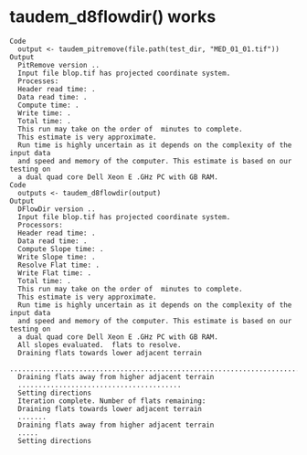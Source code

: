 # taudem_d8flowdir() works

    Code
      output <- taudem_pitremove(file.path(test_dir, "MED_01_01.tif"))
    Output
      PitRemove version ..
      Input file blop.tif has projected coordinate system.
      Processes: 
      Header read time: .
      Data read time: .
      Compute time: .
      Write time: .
      Total time: .
      This run may take on the order of  minutes to complete.
      This estimate is very approximate. 
      Run time is highly uncertain as it depends on the complexity of the input data 
      and speed and memory of the computer. This estimate is based on our testing on 
      a dual quad core Dell Xeon E .GHz PC with GB RAM.
    Code
      outputs <- taudem_d8flowdir(output)
    Output
      DFlowDir version ..
      Input file blop.tif has projected coordinate system.
      Processors: 
      Header read time: .
      Data read time: .
      Compute Slope time: .
      Write Slope time: .
      Resolve Flat time: .
      Write Flat time: .
      Total time: .
      This run may take on the order of  minutes to complete.
      This estimate is very approximate. 
      Run time is highly uncertain as it depends on the complexity of the input data 
      and speed and memory of the computer. This estimate is based on our testing on 
      a dual quad core Dell Xeon E .GHz PC with GB RAM.
      All slopes evaluated.  flats to resolve.
      Draining flats towards lower adjacent terrain
      ......................................................................................................................................................................................................................
      Draining flats away from higher adjacent terrain
      ........................................
      Setting directions
      Iteration complete. Number of flats remaining: 
      Draining flats towards lower adjacent terrain
      .......
      Draining flats away from higher adjacent terrain
      .....
      Setting directions


